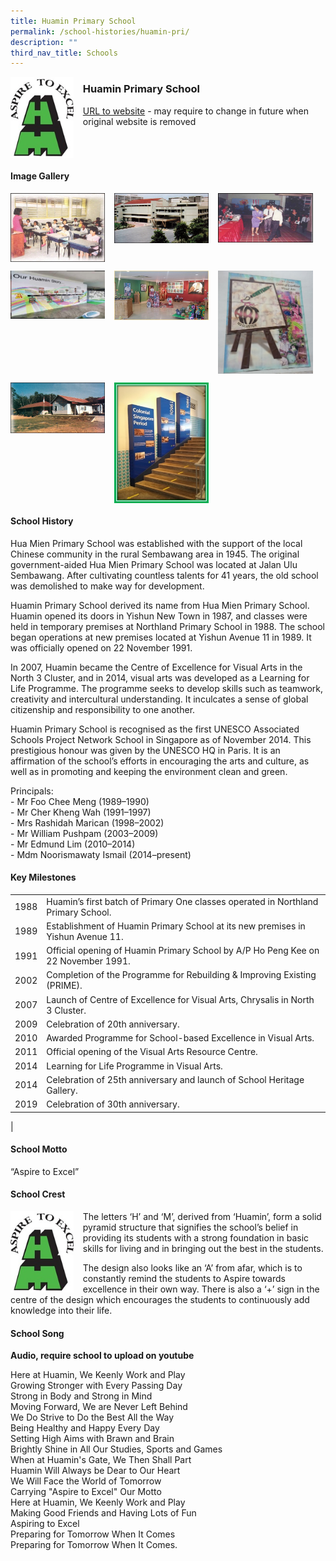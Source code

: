 ```yaml
---
title: Huamin Primary School
permalink: /school-histories/huamin-pri/
description: ""
third_nav_title: Schools
---
```

<img src="/images/huaminpri1.jpg" style="width:20%;margin-right:15px;" align = "left">

### **Huamin Primary School**
[URL to website](https://huaminpri.moe.edu.sg/) - may require to change in future when original website is removed

<br clear="left">

#### **Image Gallery**

<p><a href="https://staging.d1yxymztqoj7qn.amplifyapp.com/images/huaminpri2.jpg">  
<img src="/images/huaminpri2.jpg" style="width:30%;margin-right:15px;" align = "left">
</a></p>

<p><a href="https://staging.d1yxymztqoj7qn.amplifyapp.com/images/huaminpri3.jpg">  
<img src="/images/huaminpri3.jpg" style="width:30%;margin-right:15px;" align = "left">
</a></p>

<p><a href="https://staging.d1yxymztqoj7qn.amplifyapp.com/images/huaminpri4.jpg">  
<img src="/images/huaminpri4.jpg" style="width:30%;margin-right:15px;" align = "left">
</a></p>

<br clear="left">

<p><a href="https://staging.d1yxymztqoj7qn.amplifyapp.com/images/huaminpri5.jpg">  
<img src="/images/huaminpri5.jpg" style="width:30%;margin-right:15px;" align = "left">
</a></p>

<p><a href="https://staging.d1yxymztqoj7qn.amplifyapp.com/images/huaminpri6.jpg">  
<img src="/images/huaminpri6.jpg" style="width:30%;margin-right:15px;" align = "left">
</a></p>

<p><a href="https://staging.d1yxymztqoj7qn.amplifyapp.com/images/huaminpri7.jpg">  
<img src="/images/huaminpri7.jpg" style="width:30%;margin-right:15px;" align = "left">
</a></p>

<br clear="left">

<p><a href="https://staging.d1yxymztqoj7qn.amplifyapp.com/images/huaminpri8.jpg">  
<img src="/images/huaminpri8.jpg" style="width:30%;margin-right:15px;" align = "left">
</a></p>

<p><a href="https://staging.d1yxymztqoj7qn.amplifyapp.com/images/huaminpri9.jpg">  
<img src="/images/huaminpri9.jpg" style="width:30%;margin-right:15px;" align = "left">
</a></p>

<br clear="left">

#### **School History**
Hua Mien Primary School was established with the support of the local Chinese community in the rural Sembawang area in 1945. The original government-aided Hua Mien Primary School was located at Jalan Ulu Sembawang. After cultivating countless talents for 41 years, the old school was demolished to make way for development.

Huamin Primary School derived its name from Hua Mien Primary School. Huamin opened its doors in Yishun New Town in 1987, and classes were held in temporary premises at Northland Primary School in 1988. The school began operations at new premises located at Yishun Avenue 11 in 1989. It was officially opened on 22 November 1991. 

In 2007, Huamin became the Centre of Excellence for Visual Arts in the North 3 Cluster, and in 2014, visual arts was developed as a Learning for Life Programme. The programme seeks to develop skills such as teamwork, creativity and intercultural understanding. It inculcates a sense of global citizenship and responsibility to one another.

Huamin Primary School is recognised as the first UNESCO Associated Schools Project Network School in Singapore as of November 2014. This prestigious honour was given by the UNESCO HQ in Paris. It is an affirmation of the school’s efforts in encouraging the arts and culture, as well as in promoting and keeping the environment clean and green.

Principals:<br>
\- Mr Foo Chee Meng (1989–1990)<br>
\- Mr Cher Kheng Wah (1991–1997)<br>
\- Mrs Rashidah Marican (1998–2002)<br>
\- Mr William Pushpam (2003–2009)<br>
\- Mr Edmund Lim (2010–2014)<br>
\- Mdm Noorismawaty Ismail (2014–present)

#### **Key Milestones**

|  |  |
|:---:|---|
| 1988 | Huamin’s first batch of Primary One classes operated in Northland Primary School. |
| 1989 | Establishment of Huamin Primary School at its new premises in Yishun Avenue 11. |
| 1991 | Official opening of Huamin Primary School by A/P Ho Peng Kee on 22 November 1991. |
| 2002 | Completion of the Programme for Rebuilding & Improving Existing (PRIME). |
| 2007 | Launch of Centre of Excellence for Visual Arts, Chrysalis in North 3 Cluster. |
| 2009 | Celebration of 20th anniversary. |
| 2010 | Awarded Programme for School-based Excellence in Visual Arts. |
| 2011 | Official opening of the Visual Arts Resource Centre. |
| 2014 | Learning for Life Programme in Visual Arts. |
| 2014 | Celebration of 25th anniversary and launch of School Heritage Gallery. |
| 2019 | Celebration of 30th anniversary. |
|

#### **School Motto**
“Aspire to Excel”

#### **School Crest**
<img src="/images/huaminpri1.jpg" style="width:20%;margin-right:15px;" align = "left">

The letters ‘H’ and ‘M’, derived from ‘Huamin’, form a solid pyramid structure that signifies the school’s belief in providing its students with a strong foundation in basic skills for living and in bringing out the best in the students.

The design also looks like an ‘A’ from afar, which is to constantly remind the students to Aspire towards excellence in their own way. There is also a ‘+’ sign in the centre of the design which encourages the students to continuously add knowledge into their life.

#### **School Song**
**Audio, require school to upload on youtube**

Here at Huamin, We Keenly Work and Play<br>
Growing Stronger with Every Passing Day<br>
Strong in Body and Strong in Mind<br>
Moving Forward, We are Never Left Behind<br>
We Do Strive to Do the Best All the Way<br>
Being Healthy and Happy Every Day<br>
Setting High Aims with Brawn and Brain<br>
Brightly Shine in All Our Studies, Sports and Games<br>
When at Huamin's Gate, We Then Shall Part<br>
Huamin Will Always be Dear to Our Heart<br>
We Will Face the World of Tomorrow<br>
Carrying "Aspire to Excel" Our Motto<br>
Here at Huamin, We Keenly Work and Play<br>
Making Good Friends and Having Lots of Fun<br>
Aspiring to Excel<br>
Preparing for Tomorrow When It Comes<br>
Preparing for Tomorrow When It Comes.